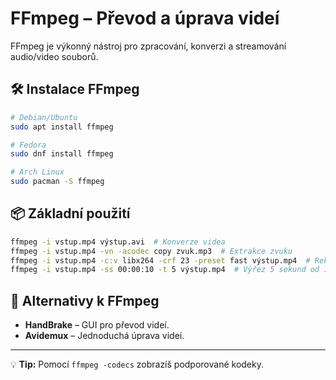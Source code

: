 # FFmpeg – Převod a úprava videí

FFmpeg je výkonný nástroj pro zpracování, konverzi a streamování audio/video souborů.

## 🛠 Instalace FFmpeg
```bash
# Debian/Ubuntu
sudo apt install ffmpeg

# Fedora
sudo dnf install ffmpeg

# Arch Linux
sudo pacman -S ffmpeg
```

## 📦 Základní použití
```bash
ffmpeg -i vstup.mp4 výstup.avi  # Konverze videa
ffmpeg -i vstup.mp4 -vn -acodec copy zvuk.mp3  # Extrakce zvuku
ffmpeg -i vstup.mp4 -c:v libx264 -crf 23 -preset fast výstup.mp4  # Rekódování videa
ffmpeg -i vstup.mp4 -ss 00:00:10 -t 5 výstup.mp4  # Výřez 5 sekund od 10. sekundy
```

## 🔄 Alternativy k FFmpeg
- **HandBrake** – GUI pro převod videí.
- **Avidemux** – Jednoduchá úprava videí.

---
💡 **Tip:** Pomocí `ffmpeg -codecs` zobrazíš podporované kodeky.
